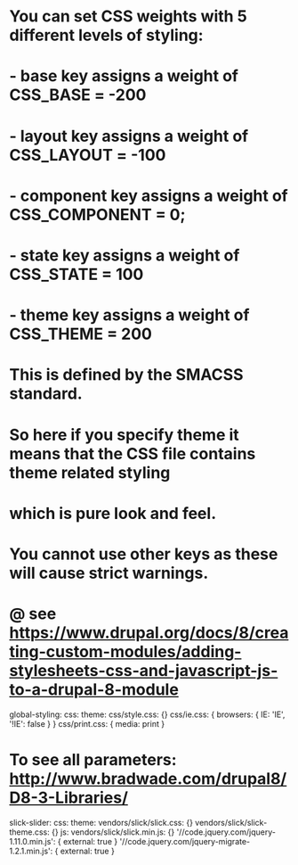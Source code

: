 # You can set CSS weights with 5 different levels of styling:
# - base key assigns a weight of CSS_BASE = -200
# - layout key assigns a weight of CSS_LAYOUT = -100
# - component key assigns a weight of CSS_COMPONENT = 0;
# - state key assigns a weight of CSS_STATE = 100
# - theme key assigns a weight of CSS_THEME = 200
# This is defined by the SMACSS standard.
# So here if you specify theme it means that the CSS file contains theme related styling
# which is pure look and feel.
# You cannot use other keys as these will cause strict warnings.
# @ see https://www.drupal.org/docs/8/creating-custom-modules/adding-stylesheets-css-and-javascript-js-to-a-drupal-8-module




global-styling:
  css:
    theme:
      css/style.css: {}
      css/ie.css: { browsers: { IE: 'IE', '!IE': false } }
      css/print.css: { media: print }
# To see all parameters: http://www.bradwade.com/drupal8/D8-3-Libraries/






slick-slider:
  css:
    theme:
      vendors/slick/slick.css: {}
      vendors/slick/slick-theme.css: {}
  js:
    vendors/slick/slick.min.js: {}
    '//code.jquery.com/jquery-1.11.0.min.js': { external: true }
    '//code.jquery.com/jquery-migrate-1.2.1.min.js': { external: true }


